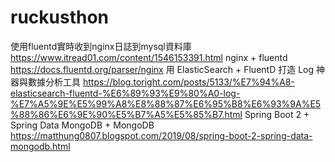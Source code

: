 # ruckusthon
使用fluentd實時收到nginx日誌到mysql資料庫
https://www.itread01.com/content/1546153391.html
nginx + fluentd
https://docs.fluentd.org/parser/nginx
用 ElasticSearch + FluentD 打造 Log 神器與數據分析工具
https://blog.toright.com/posts/5133/%E7%94%A8-elasticsearch-fluentd-%E6%89%93%E9%80%A0-log-%E7%A5%9E%E5%99%A8%E8%88%87%E6%95%B8%E6%93%9A%E5%88%86%E6%9E%90%E5%B7%A5%E5%85%B7.html
Spring Boot 2 + Spring Data MongoDB + MongoDB
https://matthung0807.blogspot.com/2019/08/spring-boot-2-spring-data-mongodb.html
